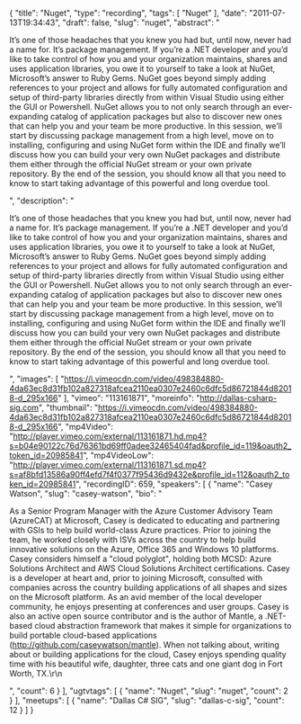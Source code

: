 {
  "title": "Nuget",
  "type": "recording",
  "tags": [
    "Nuget"
  ],
  "date": "2011-07-13T19:34:43",
  "draft": false,
  "slug": "nuget",
  "abstract": "<p>It&rsquo;s one of those headaches that you knew you had but, until now, never had a name for. It&rsquo;s package management. If you&rsquo;re a .NET developer and you&rsquo;d like to take control of how you and your organization maintains, shares and uses application libraries, you owe it to yourself to take a look at NuGet, Microsoft&rsquo;s answer to Ruby Gems. NuGet goes beyond simply adding references to your project and allows for fully automated configuration and setup of third-party libraries directly from within Visual Studio using either the GUI or Powershell. NuGet allows you to not only search through an ever-expanding catalog of application packages but also to discover new ones that can help you and your team be more productive. In this session, we&rsquo;ll start by discussing package management from a high level, move on to installing, configuring and using NuGet form within the IDE and finally we&rsquo;ll discuss how you can build your very own NuGet packages and distribute them either through the official NuGet stream or your own private repository. By the end of the session, you should know all that you need to know to start taking advantage of this powerful and long overdue tool.</p>",
  "description": "<p>It&rsquo;s one of those headaches that you knew you had but, until now, never had a name for. It&rsquo;s package management. If you&rsquo;re a .NET developer and you&rsquo;d like to take control of how you and your organization maintains, shares and uses application libraries, you owe it to yourself to take a look at NuGet, Microsoft&rsquo;s answer to Ruby Gems. NuGet goes beyond simply adding references to your project and allows for fully automated configuration and setup of third-party libraries directly from within Visual Studio using either the GUI or Powershell. NuGet allows you to not only search through an ever-expanding catalog of application packages but also to discover new ones that can help you and your team be more productive. In this session, we&rsquo;ll start by discussing package management from a high level, move on to installing, configuring and using NuGet form within the IDE and finally we&rsquo;ll discuss how you can build your very own NuGet packages and distribute them either through the official NuGet stream or your own private repository. By the end of the session, you should know all that you need to know to start taking advantage of this powerful and long overdue tool.</p>",
  "images": [
    "https://i.vimeocdn.com/video/498384880-4da63ec8d31fb102a827318afcea2110ea0307e2460c6dfc5d86721844d82018-d_295x166"
  ],
  "vimeo": "113161871",
  "moreinfo": "http://dallas-csharp-sig.com",
  "thumbnail": "https://i.vimeocdn.com/video/498384880-4da63ec8d31fb102a827318afcea2110ea0307e2460c6dfc5d86721844d82018-d_295x166",
  "mp4Video": "http://player.vimeo.com/external/113161871.hd.mp4?s=b04e90122c76d76361bd69ff0adee32465404fad&profile_id=119&oauth2_token_id=20985841",
  "mp4VideoLow": "http://player.vimeo.com/external/113161871.sd.mp4?s=af8bfd13586a90ff4efd7f4f0377f95436d9432e&profile_id=112&oauth2_token_id=20985841",
  "recordingID": 659,
  "speakers": [
    {
      "name": "Casey Watson",
      "slug": "casey-watson",
      "bio": "<p>As a Senior Program Manager with the Azure Customer Advisory Team (AzureCAT) at Microsoft, Casey is dedicated to educating and partnering with GSIs to help build world-class Azure practices. Prior to joining the team, he worked closely with ISVs across the country to help build innovative solutions on the Azure, Office 365 and Windows 10 platforms. Casey considers himself a \"cloud polyglot\", holding both MCSD: Azure Solutions Architect and AWS Cloud Solutions Architect certifications. Casey is a developer at heart and, prior to joining Microsoft, consulted with companies across the country building applications of all shapes and sizes on the Microsoft platform. As an avid member of the local developer community, he enjoys presenting at conferences and user groups. Casey is also an active open source contributor and is the author of Mantle, a .NET-based cloud abstraction framework that makes it simple for organizations to build portable cloud-based applications (http://github.com/caseywatson/mantle). When not talking about, writing about or building applications for the cloud, Casey enjoys spending quality time with his beautiful wife, daughter, three cats and one giant dog in Fort Worth, TX.\r\n</p>",
      "count": 6
    }
  ],
  "ugtvtags": [
    {
      "name": "Nuget",
      "slug": "nuget",
      "count": 2
    }
  ],
  "meetups": [
    {
      "name": "Dallas C# SIG",
      "slug": "dallas-c-sig",
      "count": 12
    }
  ]
}